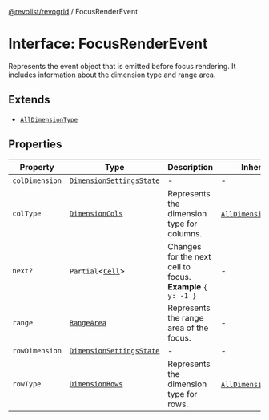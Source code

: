 [@revolist/revogrid](README.md) / FocusRenderEvent

# Interface: FocusRenderEvent

Represents the event object that is emitted before focus rendering.
It includes information about the dimension type and range area.

## Extends

- [`AllDimensionType`](Interface.AllDimensionType.md)

## Properties

| Property | Type | Description | Inherited from | Defined in |
| ------ | ------ | ------ | ------ | ------ |
| `colDimension` | [`DimensionSettingsState`](Interface.DimensionSettingsState.md) | - | - | [src/types/interfaces.ts:755](https://github.com/revolist/revogrid/blob/a348821be3a2642110f5dc893d4bd9cba16c5101/src/types/interfaces.ts#L755) |
| `colType` | [`DimensionCols`](TypeAlias.DimensionCols.md) | Represents the dimension type for columns. | [`AllDimensionType`](Interface.AllDimensionType.md).`colType` | [src/types/interfaces.ts:734](https://github.com/revolist/revogrid/blob/a348821be3a2642110f5dc893d4bd9cba16c5101/src/types/interfaces.ts#L734) |
| `next?` | `Partial`\<[`Cell`](Interface.Cell.md)\> | Changes for the next cell to focus. **Example** `{ y: -1 }` | - | [src/types/interfaces.ts:760](https://github.com/revolist/revogrid/blob/a348821be3a2642110f5dc893d4bd9cba16c5101/src/types/interfaces.ts#L760) |
| `range` | [`RangeArea`](TypeAlias.RangeArea.md) | Represents the range area of the focus. | - | [src/types/interfaces.ts:751](https://github.com/revolist/revogrid/blob/a348821be3a2642110f5dc893d4bd9cba16c5101/src/types/interfaces.ts#L751) |
| `rowDimension` | [`DimensionSettingsState`](Interface.DimensionSettingsState.md) | - | - | [src/types/interfaces.ts:753](https://github.com/revolist/revogrid/blob/a348821be3a2642110f5dc893d4bd9cba16c5101/src/types/interfaces.ts#L753) |
| `rowType` | [`DimensionRows`](TypeAlias.DimensionRows.md) | Represents the dimension type for rows. | [`AllDimensionType`](Interface.AllDimensionType.md).`rowType` | [src/types/interfaces.ts:729](https://github.com/revolist/revogrid/blob/a348821be3a2642110f5dc893d4bd9cba16c5101/src/types/interfaces.ts#L729) |
